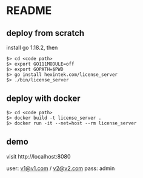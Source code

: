 # README #

## deploy from scratch ##

install go 1.18.2, then

```
$> cd <code path>
$> export GO111MODULE=off
$> export GOPATH=$PWD
$> go install hexintek.com/license_server
$> ./bin/license_server

```

## deploy with docker ##

```
$> cd <code path>
$> docker build -t license_server .
$> docker run -it --net=host --rm license_server
```

## demo

visit http://localhost:8080

user: v1@v1.com / v2@v2.com
pass: admin

